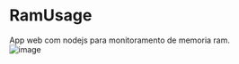 # RamUsage
App web com nodejs para monitoramento de memoria ram. <br>
![image](https://user-images.githubusercontent.com/85138285/224115842-991a8912-74e5-4e61-838f-d429198ef230.png)
